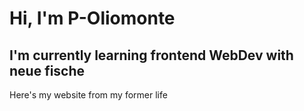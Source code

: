 # Hi, I'm P-Oliomonte
## I'm currently learning frontend WebDev with neue fische

Here's my website from my former life 
